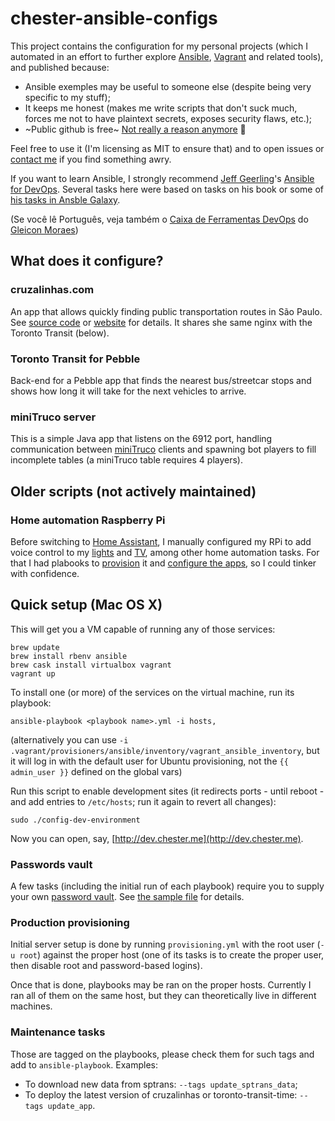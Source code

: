 # chester-ansible-configs

This project contains the configuration for my personal projects (which I automated in an effort to further explore [Ansible][7], [Vagrant][12] and related tools), and published because:

- Ansible exemples may be useful to someone else (despite being very specific to my stuff);
- It keeps me honest (makes me write scripts that don't suck much, forces me not to have plaintext secrets, exposes security flaws, etc.);
- ~Public github is free~ [Not really a reason anymore](https://github.blog/2019-01-07-new-year-new-github/) 🎉

Feel free to use it (I'm licensing as MIT to ensure that) and to open issues or [contact me][6] if you find something awry.

If you want to learn Ansible, I strongly recommend [Jeff Geerling][11]'s [Ansible for DevOps][8]. Several tasks here were based on tasks on his book or some of [his tasks in Ansble Galaxy](15).

(Se você lê Português, veja também o [Caixa de Ferramentas DevOps][9] do [Gleicon Moraes][10])

## What does it configure?

### cruzalinhas.com

An app that allows quickly finding public transportation routes in São Paulo. See [source code][1] or [website][3] for details. It shares she same nginx with the Toronto Transit (below).

### Toronto Transit for Pebble

Back-end for a Pebble app that finds the nearest bus/streetcar stops and shows how long it will take for the next vehicles to arrive.

### miniTruco server

This is a simple Java app that listens on the 6912 port, handling communication between [miniTruco][2] clients and spawning bot players to fill incomplete tables (a miniTruco table requires 4 players).

## Older scripts (not actively maintained)

### Home automation Raspberry Pi

Before switching to [Home Assistant](https://www.home-assistant.io/), I manually configured my RPi to add voice control to my [lights](https://chester.me/archives/2017/12/controlling-rf-outlets-from-a-raspberry-pi/) and [TV](https://chester.me/archives/2017/12/voice-control-for-a-non-smart-tv-with-google-home-raspberry-pi-lirc-nginx-lua-ifttt/), among other home automation tasks. For that I had plabooks to [provision](rpi_provisioning.yml) it and [configure the apps](rpi.yml), so I could tinker with confidence.

## Quick setup (Mac OS X)

This will get you a VM capable of running any of those services:

```
brew update
brew install rbenv ansible
brew cask install virtualbox vagrant
vagrant up
```

To install one (or more) of the services on the virtual machine, run its playbook:

```
ansible-playbook <playbook name>.yml -i hosts,
```

(alternatively you can use `-i .vagrant/provisioners/ansible/inventory/vagrant_ansible_inventory`, but it will log in with the default user for Ubuntu provisioning, not the `{{ admin_user }}` defined on the global vars)

Run this script to enable development sites (it redirects ports - until reboot - and add entries to `/etc/hosts`; run it again to revert all changes):
```
sudo ./config-dev-environment
```

Now you can open, say, [http://dev.chester.me](http://dev.chester.me).

### Passwords vault

A few tasks (including the initial run of each playbook) require you to supply your own [password vault][13]. See [the sample file][14] for details.

### Production provisioning

Initial server setup is done by running `provisioning.yml` with the root user (`-u root`) against the proper host (one of its tasks is to create the proper user, then disable root and password-based logins).

Once that is done, playbooks may be ran on the proper hosts. Currently I ran all of them on the same host, but they can theoretically live in different machines.

### Maintenance tasks

Those are tagged on the playbooks, please check them for such tags and add to `ansible-playbook`. Examples:

- To download new data from sptrans: `--tags update_sptrans_data`;
- To deploy the latest version of cruzalinhas or toronto-transit-time: `--tags update_app`.


[1]: https://github.com/chesterbr/cruzalinhas
[2]: https://github.com/chesterbr/minitruco-android
[3]: http://cruzalinhas.com
[4]: http://chester.me
[5]: https://github.com/chesterbr/octopress
[6]: mailto:cd@pobox.com?subject=chester-website-configs
[7]: http://www.ansible.com
[8]: https://leanpub.com/ansible-for-devops
[9]: http://www.casadocodigo.com.br/products/livro-ferramentas-devops
[10]: https://github.com/gleicon
[11]: https://github.com/geerlingguy
[12]: https://www.vagrantup.com/
[13]: http://docs.ansible.com/ansible/playbooks_vault.html
[14]: https://github.com/chesterbr/chester-ansible-configs/blob/main/roles/chesterbr.vault/vars/vault.yml.SAMPLE
[15]: https://galaxy.ansible.com/geerlingguy/
